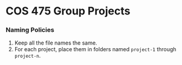 # COS 475 Group Projects

### Naming Policies
1. Keep all the file names the same.
2. For each project, place them in folders named `project-1` through `project-n`.
